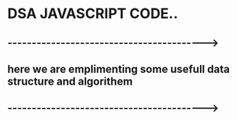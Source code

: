# DSA JAVASCRIPT CODE..

## ----------------------------------------->

## here we are emplimenting some usefull data structure and algorithem

## ----------------------------------------->
